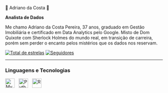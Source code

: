🤖 Adriano da Costa 🤖

**Analista de Dados**

Me chamo Adriano da Costa Pereira, 37 anos, graduado em Gestão Imobiliária e certificado em Data Analytics pelo Google. Misto de Dom Quixote com Sherlock Holmes do mundo real, em transição de carreira, porém sem perder o encanto pelos mistérios que os dados nos reservam.

[![Total de estrelas](https://img.shields.io/github/stars/adrianocosta99?style=for-the-badge&logo=star&labelColor=488207&color=55960c)](https://github.com/adrianocosta99?tab=repositories&sort=stargazers)
[![Seguidores](https://img.shields.io/github/followers/adrianocosta99?style=for-the-badge&logo=github&labelColor=1155ba&color=236ad3)](https://github.com/adrianocosta99?tab=followers)

---

###  Linguagens e Tecnologias

<img align="left" alt="MySQL" title="MySQL" width="30px" style="padding-right: 10px;" src="https://cdn.simpleicons.org/mysql/4CAF50" />
<img align="left" alt="Python" title="Python" width="30px" style="padding-right: 10px;" src="https://cdn.simpleicons.org/python/3776AB" />
<img align="left" alt="R" title="R" width="30px" style="padding-right: 10px;" src="https://cdn.simpleicons.org/r/276DC3" />


